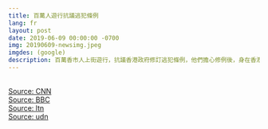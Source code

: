 ```yaml
---
title: 百萬人遊行抗議逃犯條例
lang: fr
layout: post
date: 2019-06-09 00:00:00 -0700
img: 20190609-newsimg.jpeg
imgdes: (google)
description: 百萬香市人上街遊行，抗議香港政府修訂逃犯條例，他們擔心修例後，身在香港的人會被移交到中國大陸受審並遭遇不公平審訊。主辦單位公布有103萬人參與這次示威，成為1997年主權移交以來，香港最大規模的遊行。香港警方表示，最高峰時約有24萬人參加遊行。
---
```



<br>[Source: CNN](https://edition.cnn.com/2019/06/08/asia/hong-kong-extradition-bill-protest-intl/index.html)
<br>[Source: BBC](https://www.bbc.com/zhongwen/trad/chinese-news-48571676)
<br>[Source: ltn](https://news.ltn.com.tw/news/world/breakingnews/2816824)
<br>[Source: udn](https://udn.com/news/story/11323/3862112)